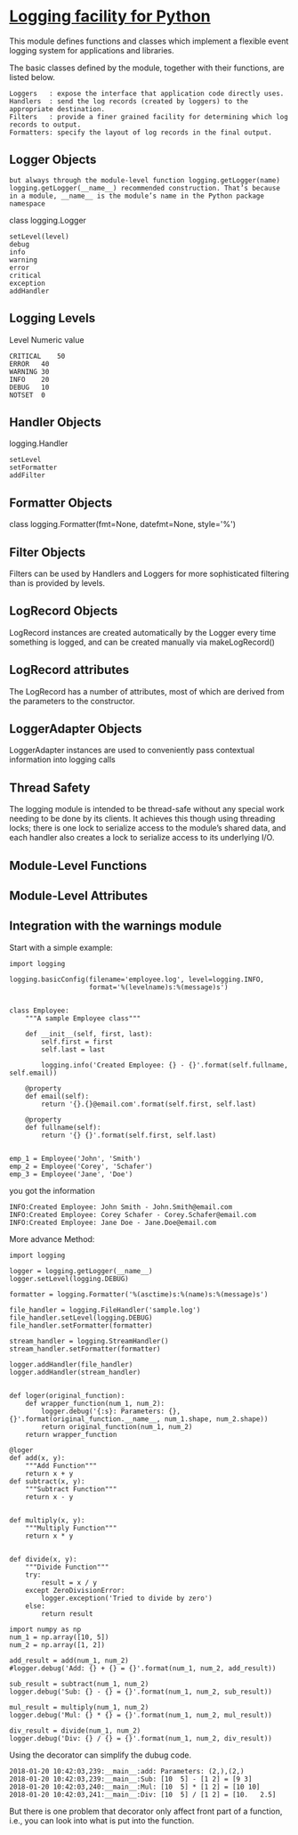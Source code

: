 # [Logging facility for Python](https://docs.python.org/3.6/library/logging.html)
This module defines functions and classes which implement a flexible event logging system for applications and libraries.

The basic classes defined by the module, together with their functions, are listed below.
```
Loggers   : expose the interface that application code directly uses.
Handlers  : send the log records (created by loggers) to the appropriate destination.
Filters   : provide a finer grained facility for determining which log records to output.
Formatters: specify the layout of log records in the final output.
```
## Logger Objects
```
but always through the module-level function logging.getLogger(name)
logging.getLogger(__name__) recommended construction. That’s because in a module, __name__ is the module’s name in the Python package namespace
```
class logging.Logger
```
setLevel(level)
debug
info
warning
error
critical
exception
addHandler
```



## Logging Levels
Level	Numeric value
```
CRITICAL	50
ERROR	40
WARNING	30
INFO	20
DEBUG	10
NOTSET	0
```

## Handler Objects
logging.Handler
```
setLevel
setFormatter
addFilter
```

## Formatter Objects
class logging.Formatter(fmt=None, datefmt=None, style='%')


## Filter Objects
Filters can be used by Handlers and Loggers for more sophisticated filtering than is provided by levels. 

## LogRecord Objects
LogRecord instances are created automatically by the Logger every time something is logged, and can be created manually via makeLogRecord()

## LogRecord attributes
The LogRecord has a number of attributes, most of which are derived from the parameters to the constructor.

## LoggerAdapter Objects

LoggerAdapter instances are used to conveniently pass contextual information into logging calls

## Thread Safety
The logging module is intended to be thread-safe without any special work needing to be done by its clients. It achieves this though using threading locks; there is one lock to serialize access to the module’s shared data, and each handler also creates a lock to serialize access to its underlying I/O.

##  Module-Level Functions



## Module-Level Attributes



## Integration with the warnings module





Start with a simple example:
```
import logging

logging.basicConfig(filename='employee.log', level=logging.INFO,
                    format='%(levelname)s:%(message)s')


class Employee:
    """A sample Employee class"""

    def __init__(self, first, last):
        self.first = first
        self.last = last

        logging.info('Created Employee: {} - {}'.format(self.fullname, self.email))

    @property
    def email(self):
        return '{}.{}@email.com'.format(self.first, self.last)

    @property
    def fullname(self):
        return '{} {}'.format(self.first, self.last)


emp_1 = Employee('John', 'Smith')
emp_2 = Employee('Corey', 'Schafer')
emp_3 = Employee('Jane', 'Doe')

```
you got the information
```
INFO:Created Employee: John Smith - John.Smith@email.com
INFO:Created Employee: Corey Schafer - Corey.Schafer@email.com
INFO:Created Employee: Jane Doe - Jane.Doe@email.com
```
More advance Method:
```
import logging

logger = logging.getLogger(__name__)
logger.setLevel(logging.DEBUG)

formatter = logging.Formatter('%(asctime)s:%(name)s:%(message)s')

file_handler = logging.FileHandler('sample.log')
file_handler.setLevel(logging.DEBUG)
file_handler.setFormatter(formatter)

stream_handler = logging.StreamHandler()
stream_handler.setFormatter(formatter)

logger.addHandler(file_handler)
logger.addHandler(stream_handler)


def loger(original_function):
    def wrapper_function(num_1, num_2):
        logger.debug('{:s}: Parameters: {},{}'.format(original_function.__name__, num_1.shape, num_2.shape))
        return original_function(num_1, num_2)
    return wrapper_function

@loger
def add(x, y):
    """Add Function"""
    return x + y
def subtract(x, y):
    """Subtract Function"""
    return x - y


def multiply(x, y):
    """Multiply Function"""
    return x * y


def divide(x, y):
    """Divide Function"""
    try:
        result = x / y
    except ZeroDivisionError:
        logger.exception('Tried to divide by zero')
    else:
        return result

import numpy as np
num_1 = np.array([10, 5])
num_2 = np.array([1, 2])

add_result = add(num_1, num_2)
#logger.debug('Add: {} + {} = {}'.format(num_1, num_2, add_result))

sub_result = subtract(num_1, num_2)
logger.debug('Sub: {} - {} = {}'.format(num_1, num_2, sub_result))

mul_result = multiply(num_1, num_2)
logger.debug('Mul: {} * {} = {}'.format(num_1, num_2, mul_result))

div_result = divide(num_1, num_2)
logger.debug('Div: {} / {} = {}'.format(num_1, num_2, div_result))
```
Using the decorator can simplify the dubug code.
```
2018-01-20 10:42:03,239:__main__:add: Parameters: (2,),(2,)
2018-01-20 10:42:03,239:__main__:Sub: [10  5] - [1 2] = [9 3]
2018-01-20 10:42:03,240:__main__:Mul: [10  5] * [1 2] = [10 10]
2018-01-20 10:42:03,241:__main__:Div: [10  5] / [1 2] = [10.   2.5]
```
But there is one problem that decorator only affect front part of a function, i.e., you can look into what is put into the function.
